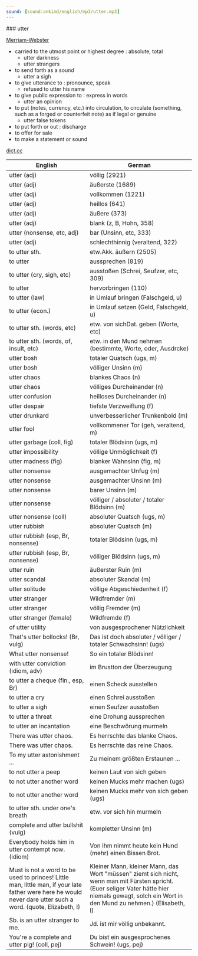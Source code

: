 ```yaml
---
sound: [sound:ankimd/english/mp3/utter.mp3]
---
```


\### utter

[Merriam-Webster](https://www.merriam-webster.com/dictionary/utter)

- carried to the utmost point or highest degree : absolute, total
    - utter darkness
    - utter strangers
- to send forth as a sound
    - utter a sigh
- to give utterance to : pronounce, speak
    - refused to utter his name
- to give public expression to : express in words
    - utter an opinion
- to put (notes, currency, etc.) into circulation, to circulate (something, such as a forged or counterfeit note) as if legal or genuine
    - utter false tokens
- to put forth or out : discharge
- to offer for sale
- to make a statement or sound

[dict.cc](https://www.dict.cc/utter)

| English        | German       |
| -------------- | ------------ |
| utter (adj) | völlig (2921) |
| utter (adj) | äußerste (1689) |
| utter (adj) | vollkommen (1221) |
| utter (adj) | heillos (641) |
| utter (adj) | äußere (373) |
| utter (adj) | blank (z, B, Hohn, 358) |
| utter (nonsense, etc, adj) | bar (Unsinn, etc, 333) |
| utter (adj) | schlechthinnig (veraltend, 322) |
| to utter sth. | etw.Akk. äußern (2505) |
| to utter | aussprechen (819) |
| to utter (cry, sigh, etc) | ausstoßen (Schrei, Seufzer, etc, 309) |
| to utter | hervorbringen (110) |
| to utter (law) | in Umlauf bringen (Falschgeld, u) |
| to utter (econ.) | in Umlauf setzen (Geld, Falschgeld, u) |
| to utter sth. (words, etc) | etw. von sichDat. geben (Worte, etc) |
| to utter sth. (words, of, insult, etc) | etw. in den Mund nehmen (bestimmte, Worte, oder, Ausdrcke) |
| utter bosh | totaler Quatsch (ugs, m) |
| utter bosh | völliger Unsinn (m) |
| utter chaos | blankes Chaos (n) |
| utter chaos | völliges Durcheinander (n) |
| utter confusion | heilloses Durcheinander (n) |
| utter despair | tiefste Verzweiflung (f) |
| utter drunkard | unverbesserlicher Trunkenbold (m) |
| utter fool | vollkommener Tor (geh, veraltend, m) |
| utter garbage (coll, fig) | totaler Blödsinn (ugs, m) |
| utter impossibility | völlige Unmöglichkeit (f) |
| utter madness (fig) | blanker Wahnsinn (fig, m) |
| utter nonsense | ausgemachter Unfug (m) |
| utter nonsense | ausgemachter Unsinn (m) |
| utter nonsense | barer Unsinn (m) |
| utter nonsense | völliger / absoluter / totaler Blödsinn (m) |
| utter nonsense (coll) | absoluter Quatsch (ugs, m) |
| utter rubbish | absoluter Quatsch (m) |
| utter rubbish (esp, Br, nonsense) | totaler Blödsinn (ugs, m) |
| utter rubbish (esp, Br, nonsense) | völliger Blödsinn (ugs, m) |
| utter ruin | äußerster Ruin (m) |
| utter scandal | absoluter Skandal (m) |
| utter solitude | völlige Abgeschiedenheit (f) |
| utter stranger | Wildfremder (m) |
| utter stranger | völlig Fremder (m) |
| utter stranger (female) | Wildfremde (f) |
| of utter utility | von ausgesprochener Nützlichkeit |
| That's utter bollocks! (Br, vulg) | Das ist doch absoluter / völliger / totaler Schwachsinn! (ugs) |
| What utter nonsense! | So ein totaler Blödsinn! |
| with utter conviction (idiom, adv) | im Brustton der Überzeugung |
| to utter a cheque (fin., esp, Br) | einen Scheck ausstellen |
| to utter a cry | einen Schrei ausstoßen |
| to utter a sigh | einen Seufzer ausstoßen |
| to utter a threat | eine Drohung aussprechen |
| to utter an incantation | eine Beschwörung murmeln |
| There was utter chaos. | Es herrschte das blanke Chaos. |
| There was utter chaos. | Es herrschte das reine Chaos. |
| To my utter astonishment ... | Zu meinem größten Erstaunen ... |
| to not utter a peep | keinen Laut von sich geben |
| to not utter another word | keinen Mucks mehr machen (ugs) |
| to not utter another word | keinen Mucks mehr von sich geben (ugs) |
| to utter sth. under one's breath | etw. vor sich hin murmeln |
| complete and utter bullshit (vulg) | kompletter Unsinn (m) |
| Everybody holds him in utter contempt now. (idiom) | Von ihm nimmt heute kein Hund (mehr) einen Bissen Brot. |
| Must is not a word to be used to princes! Little man, little man, if your late father were here he would never dare utter such a word. (quote, Elizabeth, I) | Kleiner Mann, kleiner Mann, das Wort "müssen" ziemt sich nicht, wenn man mit Fürsten spricht. (Euer seliger Vater hätte hier niemals gewagt, solch ein Wort in den Mund zu nehmen.) (Elisabeth, I) |
| Sb. is an utter stranger to me. | Jd. ist mir völlig unbekannt. |
| You're a complete and utter pig! (coll, pej) | Du bist ein ausgesprochenes Schwein! (ugs, pej) |
